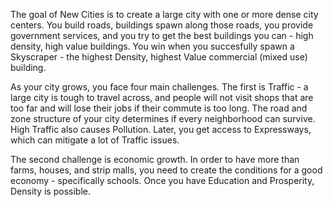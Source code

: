 The goal of New Cities is to create a large city with one or more dense city centers. You build roads, buildings spawn along those roads, you provide government services, and you try to get the best buildings you can - high density, high value buildings. You win when you succesfully spawn a Skyscraper - the highest Density, highest Value commercial (mixed use) building.

As your city grows, you face four main challenges. The first is Traffic - a large city is tough to travel across, and people will not visit shops that are too far and will lose their jobs if their commute is too long. The road and zone structure of your city determines if every neighborhood can survive. High Traffic also causes Pollution. Later, you get access to Expressways, which can mitigate a lot of Traffic issues.

The second challenge is economic growth. In order to have more than farms, houses, and strip malls, you need to create the conditions for a good economy - specifically schools. Once you have Education and Prosperity, Density is possible.




